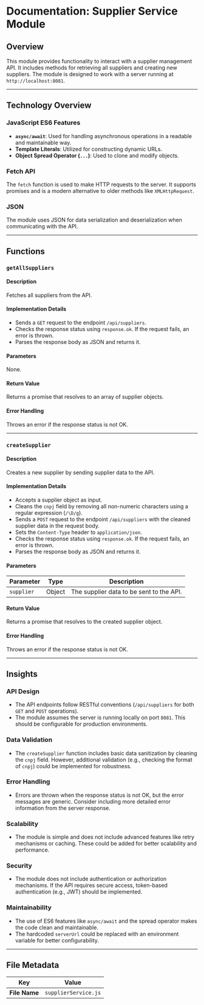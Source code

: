 # Documentation: Supplier Service Module

## Overview
This module provides functionality to interact with a supplier management API. It includes methods for retrieving all suppliers and creating new suppliers. The module is designed to work with a server running at `http://localhost:8081`.

---

## Technology Overview

### JavaScript ES6 Features
- **`async/await`**: Used for handling asynchronous operations in a readable and maintainable way.
- **Template Literals**: Utilized for constructing dynamic URLs.
- **Object Spread Operator (`...`)**: Used to clone and modify objects.

### Fetch API
The `fetch` function is used to make HTTP requests to the server. It supports promises and is a modern alternative to older methods like `XMLHttpRequest`.

### JSON
The module uses JSON for data serialization and deserialization when communicating with the API.

---

## Functions

### `getAllSuppliers`
#### Description
Fetches all suppliers from the API.

#### Implementation Details
- Sends a `GET` request to the endpoint `/api/suppliers`.
- Checks the response status using `response.ok`. If the request fails, an error is thrown.
- Parses the response body as JSON and returns it.

#### Parameters
None.

#### Return Value
Returns a promise that resolves to an array of supplier objects.

#### Error Handling
Throws an error if the response status is not OK.

---

### `createSupplier`
#### Description
Creates a new supplier by sending supplier data to the API.

#### Implementation Details
- Accepts a supplier object as input.
- Cleans the `cnpj` field by removing all non-numeric characters using a regular expression (`/\D/g`).
- Sends a `POST` request to the endpoint `/api/suppliers` with the cleaned supplier data in the request body.
- Sets the `Content-Type` header to `application/json`.
- Checks the response status using `response.ok`. If the request fails, an error is thrown.
- Parses the response body as JSON and returns it.

#### Parameters
| Parameter | Type   | Description                          |
|-----------|--------|--------------------------------------|
| `supplier`| Object | The supplier data to be sent to the API. |

#### Return Value
Returns a promise that resolves to the created supplier object.

#### Error Handling
Throws an error if the response status is not OK.

---

## Insights

### API Design
- The API endpoints follow RESTful conventions (`/api/suppliers` for both `GET` and `POST` operations).
- The module assumes the server is running locally on port `8081`. This should be configurable for production environments.

### Data Validation
- The `createSupplier` function includes basic data sanitization by cleaning the `cnpj` field. However, additional validation (e.g., checking the format of `cnpj`) could be implemented for robustness.

### Error Handling
- Errors are thrown when the response status is not OK, but the error messages are generic. Consider including more detailed error information from the server response.

### Scalability
- The module is simple and does not include advanced features like retry mechanisms or caching. These could be added for better scalability and performance.

### Security
- The module does not include authentication or authorization mechanisms. If the API requires secure access, token-based authentication (e.g., JWT) should be implemented.

### Maintainability
- The use of ES6 features like `async/await` and the spread operator makes the code clean and maintainable.
- The hardcoded `serverUrl` could be replaced with an environment variable for better configurability.

---

## File Metadata
| Key         | Value                  |
|-------------|------------------------|
| **File Name** | `supplierService.js` |
